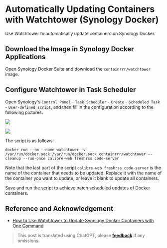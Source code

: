 # Automatically Updating Containers with Watchtower (Synology Docker)

Use Watchtower to automatically update containers on Synology Docker.

## Download the Image in Synology Docker Applications

Open Synology Docker Suite and download the `containrrr/watchtower` image.

## Configure Watchtower in Task Scheduler

Open Synology's `Control Panel` - `Task Scheduler` - `Create` - `Scheduled Task` - `User-defined script`, and then fill in the configuration according to the following pictures:

![](https://wiki-media-1253965369.cos.ap-guangzhou.myqcloud.com/img/202301092319956.png)

![](https://wiki-media-1253965369.cos.ap-guangzhou.myqcloud.com/img/202301092321592.png)

The script is as follows:

```shell
docker run --rm --name watchtower -v /var/run/docker.sock:/var/run/docker.sock containrrr/watchtower --cleanup --run-once calibre-web freshrss code-server
```

Note that the last part of the script `calibre-web freshrss code-server` is the name of the container that needs to be updated. Replace it with the name of the container you want to update, or leave it blank to update all containers.

Save and run the script to achieve batch scheduled updates of Docker containers.

## Reference and Acknowledgement

- [How to Use Watchtower to Update Synology Docker Containers with One Command](https://post.smzdm.com/p/awzggnqp/)

> This post is translated using ChatGPT, please [**feedback**](https://github.com/linyuxuanlin/Wiki_MkDocs/issues/new) if any omissions.